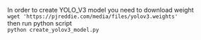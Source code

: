 In order to create YOLO_V3 model you need to download weight  
`wget 'https://pjreddie.com/media/files/yolov3.weights'`  
then run python script  
`python create_yolov3_model.py`